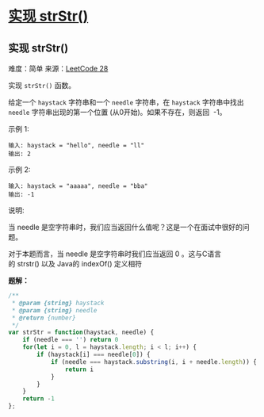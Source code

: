 # [实现 strStr()](https://github.com/Bulandent/js-leetcode-2021/issues/3)

## 实现 strStr()

难度：简单
来源：[LeetCode 28](https://leetcode-cn.com/problems/implement-strstr)

实现 `strStr()` 函数。

给定一个 `haystack` 字符串和一个 `needle` 字符串，在 `haystack` 字符串中找出 `needle` 字符串出现的第一个位置 (从0开始)。如果不存在，则返回  -1。

示例 1:

```
输入: haystack = "hello", needle = "ll"
输出: 2
```

示例 2:

```
输入: haystack = "aaaaa", needle = "bba"
输出: -1
```

说明:

当 needle 是空字符串时，我们应当返回什么值呢？这是一个在面试中很好的问题。

对于本题而言，当 needle 是空字符串时我们应当返回 0 。这与C语言的 strstr() 以及 Java的 indexOf() 定义相符

**题解：**

``` js
/**
 * @param {string} haystack
 * @param {string} needle
 * @return {number}
 */
var strStr = function(haystack, needle) {
    if (needle === '') return 0
    for(let i = 0, l = haystack.length; i < l; i++) {
        if (haystack[i] === needle[0]) {
            if (needle === haystack.substring(i, i + needle.length)) {
                return i
            }
        }
    }
    return -1
};
```